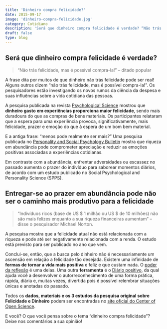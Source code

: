 ```yaml
---
title: 'Dinheiro compra felicidade?'
date: 2015-09-17
image: 'dinheiro-compra-felicidade.jpg'
category: Cotidiano
description: 'Será que dinheiro compra felicidade é verdade? “Não trás felicidade, mas é possível compra-la!” – ditado popular A frase dita'
draft: false
type: blog
---
```


## Será que dinheiro compra felicidade é verdade?

> “Não trás felicidade, mas é possível compra-la!” – ditado popular

A frase dita por muitos de que dinheiro não trás felicidade pode ser real! Alguns outros dizem “não trás felicidade, mas é possível compra-la!”. Os pesquisadores estão investigando os novos rumos da ciência da despesa e suas influências sobre a vida cotidiana das pessoas.

A pesquisa publicada na revista [Psychological Science](https://www.psychologicalscience.org/news/releases/systematic-research-investigates-effects-of-money-on-thinking-behavior.html) mostrou que **dinheiro gasto em experiências proporciona maior felicidade**, sendo mais duradoura do que as compras de bens materiais. Os participantes relataram que a espera para uma experiência provoca, significativamente, mais felicidade, prazer e emoção do que à espera de um bom bem material.

E a antiga frase: “menos pode realmente ser mais?” Uma pesquisa publicada no [Personality and Social Psychology Bulletin](https://www.psypost.org/) mostra que riqueza em abundância pode comprometer apreciação e reduzir as emoções positivas associadas a experiências cotidianas.

Em contraste com a abundância, enfrentar adversidades ou escassez no passado aumenta o prazer do indivíduo para saborear momentos diários, de acordo com um estudo publicado no Social Psychological and Personality Science (SPPS).

## Entregar-se ao prazer em abundância pode não ser o caminho mais produtivo para a felicidade

> “Indivíduos ricos (base de US $ 1 milhão ou US $ de 10 milhões) não são mais felizes enquanto a sua riqueza financeiras aumentam” – disse o pesquisador Michael Norton.

A pesquisa mostra que a felicidade atual não está relacionada com a riqueza e pode até ser negativamente relacionada com a renda. O estudo está previsto para ser publicado no ano que vem.

Conclui-se, então, que a busca pelo dinheiro não é necessariamente um ascensão em relação a felicidade tão desejada. Existem uma infinidade de **formas de tornar a vida mais positiva** e feliz e que custam nada. O [poder da reflexão](/o-poder-da-reflexao-diaria/) é uma delas. Uma outra **ferramenta** é o [Diário positivo](/como-alcancar-as-resolucoes-de-ano-novo-saiba-como-a-psicologia-pode-te-ajudar/#diario-positivo), da qual ajuda você a desenvolver o autorreconhecimento de uma forma prática, rápida, diária e, muitas vezes, divertida pois é possível relembrar situações únicas e anotadas do passado.

Todos os **dados, materiais e os 3 estudos da pesquisa original sobre Felicidade e Dinheiro** podem ser encontradas no [site oficial do Center of Open Science](https://osf.io/m2yp9/).

E você? O que você pensa sobre o tema “dinheiro compra felicidade”? Deixe nos comentários a sua opinião!
